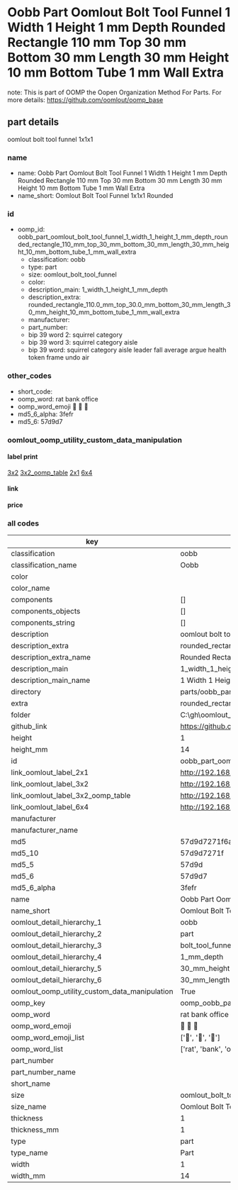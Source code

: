 # Oobb Part Oomlout Bolt Tool Funnel 1 Width 1 Height 1 mm Depth Rounded Rectangle 110 mm Top 30 mm Bottom 30 mm Length 30 mm Height 10 mm Bottom Tube 1 mm Wall Extra  

note: This is part of OOMP the Oopen Organization Method For Parts. For more details: https://github.com/oomlout/oomp_base

##  part details
  



oomlout bolt tool funnel 1x1x1



### name
* name: Oobb Part Oomlout Bolt Tool Funnel 1 Width 1 Height 1 mm Depth Rounded Rectangle 110 mm Top 30 mm Bottom 30 mm Length 30 mm Height 10 mm Bottom Tube 1 mm Wall Extra
* name_short: Oomlout Bolt Tool Funnel 1x1x1 Rounded
### id
* oomp_id: oobb_part_oomlout_bolt_tool_funnel_1_width_1_height_1_mm_depth_rounded_rectangle_110_mm_top_30_mm_bottom_30_mm_length_30_mm_height_10_mm_bottom_tube_1_mm_wall_extra
  * classification: oobb
  * type: part
  * size: oomlout_bolt_tool_funnel
  * color: 
  * description_main: 1_width_1_height_1_mm_depth
  * description_extra: rounded_rectangle_110.0_mm_top_30.0_mm_bottom_30_mm_length_30_mm_height_10_mm_bottom_tube_1_mm_wall_extra
  * manufacturer: 
  * part_number: 
  * bip 39 word 2: squirrel category
  * bip 39 word 3: squirrel category aisle
  * bip 39 word: squirrel category aisle leader fall average argue health token frame undo air

### other_codes
* short_code: 
* oomp_word: rat bank office
* oomp_word_emoji :rat: :bank: :office:
* md5_6_alpha: 3fefr
* md5_6: 57d9d7






### oomlout_oomp_utility_custom_data_manipulation
#### label print
[3x2](http://192.168.1.245:1112/?label=oomp%203fefr)
[3x2_oomp_table](http://192.168.1.108:1112/?label=oomp%203fefr)
[2x1](http://192.168.1.242:1112/?label=oomp%203fefr)
[6x4](http://192.168.1.55:1112/?label=oomp%203fefr)    

#### link

                              

#### price







### all codes 
| key | value |  
| --- | --- |  
| classification | oobb |  
| classification_name | Oobb |  
| color |  |  
| color_name |  |  
| components | [] |  
| components_objects | [] |  
| components_string | [] |  
| description | oomlout bolt tool funnel 1x1x1 |  
| description_extra | rounded_rectangle_110.0_mm_top_30.0_mm_bottom_30_mm_length_30_mm_height_10_mm_bottom_tube_1_mm_wall_extra |  
| description_extra_name | Rounded Rectangle 110.0 mm Top 30.0 mm Bottom 30 mm Length 30 mm Height 10 mm Bottom Tube 1 mm Wall Extra |  
| description_main | 1_width_1_height_1_mm_depth |  
| description_main_name | 1 Width 1 Height 1 mm Depth |  
| directory | parts/oobb_part_oomlout_bolt_tool_funnel_1_width_1_height_1_mm_depth_rounded_rectangle_110_mm_top_30_mm_bottom_30_mm_length_30_mm_height_10_mm_bottom_tube_1_mm_wall_extra |  
| extra | rounded_rectangle_110.0_mm_top_30.0_mm_bottom_30_mm_length_30_mm_height_10_mm_bottom_tube_1_mm_wall |  
| folder | C:\gh\oomlout_oobb_version_4_generated_parts\parts\oobb_part_oomlout_bolt_tool_funnel_1_width_1_height_1_mm_depth_rounded_rectangle_110_mm_top_30_mm_bottom_30_mm_length_30_mm_height_10_mm_bottom_tube_1_mm_wall_extra |  
| github_link | https://github.com/oomlout/oomlout_oomp_part_src/tree/main/parts/oobb_part_oomlout_bolt_tool_funnel_1_width_1_height_1_mm_depth_rounded_rectangle_110_mm_top_30_mm_bottom_30_mm_length_30_mm_height_10_mm_bottom_tube_1_mm_wall_extra |  
| height | 1 |  
| height_mm | 14 |  
| id | oobb_part_oomlout_bolt_tool_funnel_1_width_1_height_1_mm_depth_rounded_rectangle_110_mm_top_30_mm_bottom_30_mm_length_30_mm_height_10_mm_bottom_tube_1_mm_wall_extra |  
| link_oomlout_label_2x1 | http://192.168.1.242:1112/?label=oomp%203fefr |  
| link_oomlout_label_3x2 | http://192.168.1.245:1112/?label=oomp%203fefr |  
| link_oomlout_label_3x2_oomp_table | http://192.168.1.108:1112/?label=oomp%203fefr |  
| link_oomlout_label_6x4 | http://192.168.1.55:1112/?label=oomp%203fefr |  
| manufacturer |  |  
| manufacturer_name |  |  
| md5 | 57d9d7271f6a21703f2917e80b490e9d |  
| md5_10 | 57d9d7271f |  
| md5_5 | 57d9d |  
| md5_6 | 57d9d7 |  
| md5_6_alpha | 3fefr |  
| name | Oobb Part Oomlout Bolt Tool Funnel 1 Width 1 Height 1 mm Depth Rounded Rectangle 110 mm Top 30 mm Bottom 30 mm Length 30 mm Height 10 mm Bottom Tube 1 mm Wall Extra |  
| name_short | Oomlout Bolt Tool Funnel 1x1x1 Rounded |  
| oomlout_detail_hierarchy_1 | oobb |  
| oomlout_detail_hierarchy_2 | part |  
| oomlout_detail_hierarchy_3 | bolt_tool_funnel |  
| oomlout_detail_hierarchy_4 | 1_mm_depth |  
| oomlout_detail_hierarchy_5 | 30_mm_height |  
| oomlout_detail_hierarchy_6 | 30_mm_length |  
| oomlout_oomp_utility_custom_data_manipulation | True |  
| oomp_key | oomp_oobb_part_oomlout_bolt_tool_funnel_1_width_1_height_1_mm_depth_rounded_rectangle_110_mm_top_30_mm_bottom_30_mm_length_30_mm_height_10_mm_bottom_tube_1_mm_wall_extra |  
| oomp_word | rat bank office |  
| oomp_word_emoji | :rat: :bank: :office: |  
| oomp_word_emoji_list | [':rat:', ':bank:', ':office:'] |  
| oomp_word_list | ['rat', 'bank', 'office'] |  
| part_number |  |  
| part_number_name |  |  
| short_name |  |  
| size | oomlout_bolt_tool_funnel |  
| size_name | Oomlout Bolt Tool Funnel |  
| thickness | 1 |  
| thickness_mm | 1 |  
| type | part |  
| type_name | Part |  
| width | 1 |  
| width_mm | 14 |  
